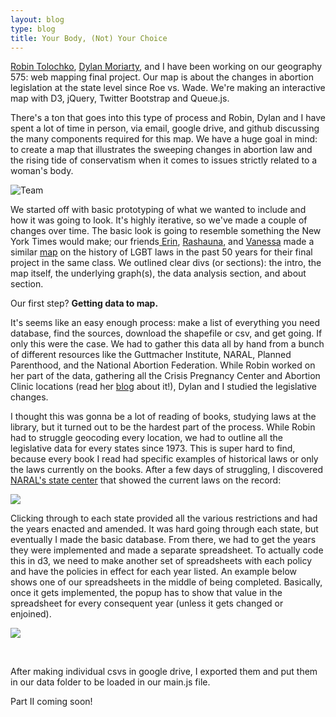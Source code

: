 ```yaml
---
layout: blog
type: blog
title: Your Body, (Not) Your Choice
---
```


<a href="http://twitter.com/tolomaps">Robin Tolochko</a>, <a href="http://twitter.com/dylanmoriarty">Dylan Moriarty</a>, and I have been working on our geography 575: web mapping final project. Our map is about the changes in abortion legislation at the state level since Roe vs. Wade. We're making an interactive map with D3, jQuery, Twitter Bootstrap and Queue.js.

There's a ton that goes into this type of process and Robin, Dylan and I have spent a lot of time in person, via email, google drive, and github discussing the many components required for this map. We have a huge goal in mind: to create a map that illustrates the sweeping changes in abortion law and the rising tide of conservatism when it comes to issues strictly related to a woman's body.

![Team](../../../../assets/img/blog/team.jpg)

We started off with basic prototyping of what we wanted to include and how it was going to look. It's highly iterative, so we've made a couple of changes over time. The basic look is going to resemble something the New York Times would make; our friends<a href="http://twitter.com/erinhamilton"> Erin</a>, <a href="http://twitter.com/rashaunamead">Rashauna</a>, and <a href="http://twitter.com/runforfunner">Vanessa</a> made a similar <a href="http://50yearsofchange.com">map</a> on the history of LGBT laws in the past 50 years for their final project in the same class. We outlined clear divs (or sections): the intro, the map itself, the underlying graph(s), the data analysis section, and about section.

Our first step? <strong>Getting data to map. </strong>

It's seems like an easy enough process: make a list of everything you need database, find the sources, download the shapefile or csv, and get going. If only this were the case. We had to gather this data all by hand from a bunch of different resources like the Guttmacher Institute, NARAL, Planned Parenthood, and the National Abortion Federation. While Robin worked on her part of the data, gathering all the Crisis Pregnancy Center and Abortion Clinic locations (read her <a href="http://tolomaps.tumblr.com/post/104104145998/interactive-cartography-final-project-data">blog</a> about it!), Dylan and I studied the legislative changes.

I thought this was gonna be a lot of reading of books, studying laws at the library, but it turned out to be the hardest part of the process. While Robin had to struggle geocoding every location, we had to outline all the legislative data for every states since 1973. This is super hard to find, because every book I read had specific examples of historical laws or only the laws currently on the books. After a few days of struggling, I discovered<a href="http://www.prochoiceamerica.org/government-and-you/state-governments/"> NARAL's state center</a> that showed the current laws on the record:


![](../../../../assets/img/blog/abortionmap.png)

Clicking through to each state provided all the various restrictions and had the years enacted and amended. It was hard going through each state, but eventually I made the basic database. From there, we had to get the years they were implemented and made a separate spreadsheet. To actually code this in d3, we need to make another set of spreadsheets with each policy and have the policies in effect for each year listed. An example below shows one of our spreadsheets in the middle of being completed. Basically, once it gets implemented, the popup has to show that value in the spreadsheet for every consequent year (unless it gets changed or enjoined).

![](../../../../assets/img/blog/googlesheets.png)

&nbsp;

After making individual csvs in google drive, I exported them and put them in our data folder to be loaded in our main.js file.

Part II coming soon!